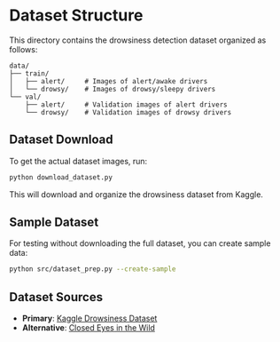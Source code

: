# Dataset Structure

This directory contains the drowsiness detection dataset organized as follows:

```
data/
├── train/
│   ├── alert/     # Images of alert/awake drivers
│   └── drowsy/    # Images of drowsy/sleepy drivers
└── val/
    ├── alert/     # Validation images of alert drivers
    └── drowsy/    # Validation images of drowsy drivers
```

## Dataset Download

To get the actual dataset images, run:

```bash
python download_dataset.py
```

This will download and organize the drowsiness dataset from Kaggle.

## Sample Dataset

For testing without downloading the full dataset, you can create sample data:

```bash
python src/dataset_prep.py --create-sample
```

## Dataset Sources

- **Primary**: [Kaggle Drowsiness Dataset](https://www.kaggle.com/datasets/dheerajperumandla/drowsiness-dataset)
- **Alternative**: [Closed Eyes in the Wild](https://www.kaggle.com/datasets/dheerajperumandla/closed-eyes-in-the-wild)

